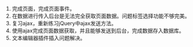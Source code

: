 1.	完成页面，完成页面事件。
2.	在数据进行传入后台是无法完全获取页面数据。问题标签选择功能不够完美。
3.	复习ajax，重新练习jQuery中ajax发送方法。
4.	使用ajax完成页面数据获取，并且能够发送到后台，完成数据存入数据库。
5.	文本编辑器插件插入问题解决。